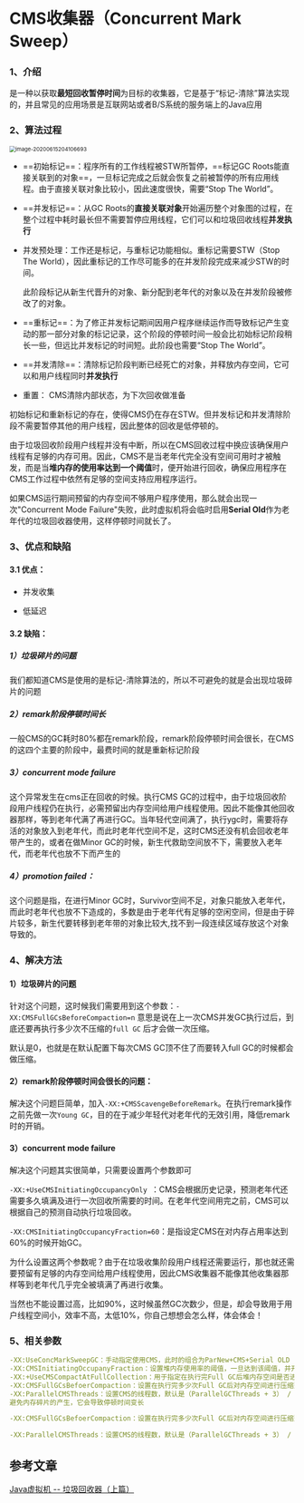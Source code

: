 # CMS收集器（Concurrent Mark Sweep）

### 1、介绍

是一种以获取**最短回收暂停时间**为目标的收集器，它是基于“标记-清除”算法实现的，并且常见的应用场景是互联网站或者B/S系统的服务端上的Java应用



### 2、算法过程

<img src="https://gitee.com/BlacksJack/picture-bed/raw/master/img/20200910165305.png" alt="image-20200615204106693" style="zoom: 67%;" />



- ==初始标记==：程序所有的工作线程被STW所暂停，==标记GC Roots能直接关联到的对象==，一旦标记完成之后就会恢复之前被暂停的所有应用线程。由于直接关联对象比较小，因此速度很快，需要“Stop The World”。

- ==并发标记==：从GC Roots的**直接关联对象**开始遍历整个对象图的过程，在整个过程中耗时最长但不需要暂停应用线程，它们可以和垃圾回收线程**并发执行**  

-  并发预处理：工作还是标记，与重标记功能相似。重标记需要STW（Stop The World），因此重标记的工作尽可能多的在并发阶段完成来减少STW的时间。

   此阶段标记从新生代晋升的对象、新分配到老年代的对象以及在并发阶段被修改了的对象。

- ==重标记==：为了修正并发标记期间因用户程序继续运作而导致标记产生变动的那一部分对象的标记记录，这个阶段的停顿时间一般会比初始标记阶段稍长一些，但远比并发标记的时间短。此阶段也需要“Stop The World”。

- ==并发清除==：清除标记阶段判断已经死亡的对象，并释放内存空间，它可以和用户线程同时**并发执行**

- 重置： CMS清除内部状态，为下次回收做准备

初始标记和重新标记的存在，使得CMS仍在存在STW。但并发标记和并发清除阶段不需要暂停其他的用户线程，因此整体的回收是低停顿的。

由于垃圾回收阶段用户线程并没有中断，所以在CMS回收过程中换应该确保用户线程有足够的内存可用。因此，CMS不是当老年代完全没有空间可用时才被触发，而是当**堆内存的使用率达到一个阈值**时，便开始进行回收，确保应用程序在CMS工作过程中依然有足够的空间支持应用程序运行。

如果CMS运行期间预留的内存空间不够用户程序使用，那么就会出现一次"Concurrent Mode Failure"失败，此时虚拟机将会临时启用**Serial Old**作为老年代的垃圾回收器使用，这样停顿时间就长了。



### 3、优点和缺陷

#### 3.1 优点：

- 并发收集

- 低延迟

  

#### 3.2 缺陷：

##### 1）垃圾碎片的问题

​	我们都知道CMS是使用的是标记-清除算法的，所以不可避免的就是会出现垃圾碎片的问题

##### 2）remark阶段停顿时间长

一般CMS的GC耗时80%都在remark阶段，remark阶段停顿时间会很长，在CMS的这四个主要的阶段中，最费时间的就是重新标记阶段

##### 3）concurrent mode failure

这个异常发生在cms正在回收的时候。执行CMS GC的过程中，由于垃圾回收阶段用户线程仍在执行，必需预留出内存空间给用户线程使用。因此不能像其他回收器那样，等到老年代满了再进行GC。当年轻代空间满了，执行ygc时，需要将存活的对象放入到老年代，而此时老年代空间不足，这时CMS还没有机会回收老年带产生的，或者在做Minor GC的时候，新生代救助空间放不下，需要放入老年代，而老年代也放不下而产生的

##### 4）promotion failed：

这个问题是指，在进行Minor GC时，Survivor空间不足，对象只能放入老年代，而此时老年代也放不下造成的，多数是由于老年代有足够的空闲空间，但是由于碎片较多，新生代要转移到老年带的对象比较大,找不到一段连续区域存放这个对象导致的。



### 4、解决方法

#### 1）垃圾碎片的问题

针对这个问题，这时候我们需要用到这个参数：`-XX:CMSFullGCsBeforeCompaction=n` 意思是说在上一次CMS并发GC执行过后，到底还要再执行多少次不压缩的`full GC` 后才会做一次压缩。

默认是0，也就是在默认配置下每次CMS GC顶不住了而要转入full GC的时候都会做压缩。



#### 2）remark阶段停顿时间会很长的问题：

解决这个问题巨简单，加入`-XX:+CMSScavengeBeforeRemark`。在执行remark操作之前先做一次`Young GC`，目的在于减少年轻代对老年代的无效引用，降低remark时的开销。



#### 3）concurrent mode failure

解决这个问题其实很简单，只需要设置两个参数即可

`-XX:+UseCMSInitiatingOccupancyOnly `：CMS会根据历史记录，预测老年代还需要多久填满及进行一次回收所需要的时间。在老年代空间用完之前，CMS可以根据自己的预测自动执行垃圾回收。

`-XX:CMSInitiatingOccupancyFraction=60`：是指设定CMS在对内存占用率达到60%的时候开始GC。

为什么设置这两个参数呢？由于在垃圾收集阶段用户线程还需要运行，那也就还需要预留有足够的内存空间给用户线程使用，因此CMS收集器不能像其他收集器那样等到老年代几乎完全被填满了再进行收集。

当然也不能设置过高，比如90%，这时候虽然GC次数少，但是，却会导致用于用户线程空间小，效率不高，太低10%，你自己想想会怎么样，体会体会！



###  5、相关参数

```yaml
-XX:UseConcMarkSweepGC：手动指定使用CMS，此时的组合为ParNew+CMS+Serial OLD（后备方案）
-XX:CMSInitiatingOccupanyFraction：设置堆内存使用率的阈值，一旦达到该阈值，并开始进行回收，默认值为68
-XX:+UseCMSCompactAtFullCollection：用于指定在执行完Full GC后堆内存空间是否进行压缩整理。避免内存碎片的产生，它会导致停顿时间变长
-XX:CMSFullGCsBefoerCompaction：设置在执行完多少次Full GC后对内存空间进行压缩整理
-XX:ParallelCMSThreads：设置CMS的线程数，默认是（ParallelGCThreads + 3） / 4
避免内存碎片的产生，它会导致停顿时间变长

-XX:CMSFullGCsBefoerCompaction：设置在执行完多少次Full GC后对内存空间进行压缩整理

-XX:ParallelCMSThreads：设置CMS的线程数，默认是（ParallelGCThreads + 3） / 4
```



## 参考文章

[Java虚拟机 -- 垃圾回收器（上篇）](https://blog.csdn.net/Forlogen/article/details/106724160)

